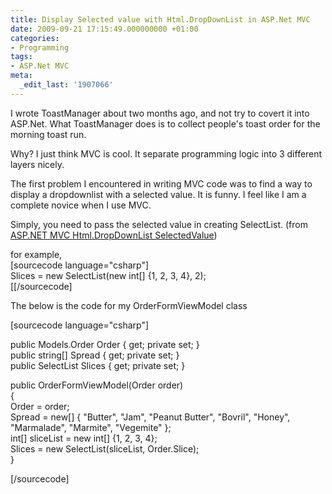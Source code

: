 ```yaml
---
title: Display Selected value with Html.DropDownList in ASP.Net MVC
date: 2009-09-21 17:15:49.000000000 +01:00
categories:
- Programming
tags:
- ASP.Net MVC
meta:
  _edit_last: '1907066'
---
```

<p>I wrote ToastManager about two months ago, and not try to covert it into ASP.Net. What ToastManager does is to collect people's toast order for the morning toast run.</p>
<p>Why? I just think MVC is cool. It separate programming logic into 3 different layers nicely.</p>
<p>The first problem I encountered in writing MVC code was to find a way to display a dropdownlist with a selected value. It is funny. I feel like I am a complete novice when I use MVC.</p>
<p>Simply, you need to pass the selected value in creating SelectList. (from <a href="http://stackoverflow.com/questions/624828/asp-net-mvc-html-dropdownlist-selectedvalue">ASP.NET MVC Html.DropDownList SelectedValue</a>) </p>
<p>for example,<br />
[sourcecode language="csharp"]<br />
    Slices = new SelectList(new int[] {1, 2, 3, 4}, 2);<br />
[[/sourcecode]</p>
<p>The below is the code for my OrderFormViewModel class</p>
<p>[sourcecode language="csharp"]</p>
<p>public Models.Order Order { get; private set; }<br />
public string[] Spread { get; private set; }<br />
public SelectList Slices { get; private set; }</p>
<p>public OrderFormViewModel(Order order)<br />
{<br />
    Order = order;<br />
    Spread = new[] { &quot;Butter&quot;, &quot;Jam&quot;, &quot;Peanut Butter&quot;, &quot;Bovril&quot;, &quot;Honey&quot;, &quot;Marmalade&quot;, &quot;Marmite&quot;, &quot;Vegemite&quot; };<br />
    int[] sliceList = new int[] {1, 2, 3, 4};<br />
    Slices = new SelectList(sliceList, Order.Slice);<br />
}</p>
<p>[/sourcecode]</p>
